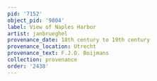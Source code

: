 ```yaml
---
pid: '7152'
object_pid: '9804'
label: View of Naples Harbor
artist: janbrueghel
provenance_date: 18th century to 19th century
provenance_location: Utrecht
provenance_text: F.J.O. Boijmans
collection: provenance
order: '2438'
---
```

